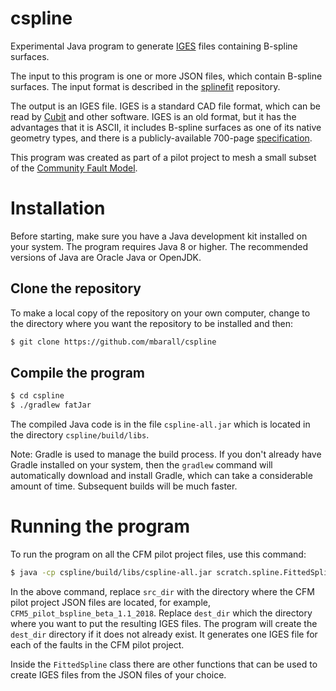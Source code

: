 # cspline
Experimental Java program to generate [IGES](https://en.wikipedia.org/wiki/IGES) files containing B-spline surfaces.

The input to this program is one or more JSON files, which contain B-spline surfaces.
The input format is described in the [splinefit](https://github.com/ooreilly/splinefit) repository.

The output is an IGES file.
IGES is a standard CAD file format, which can be read by [Cubit](https://cubit.sandia.gov/) and other software.
IGES is an old format, but it has the advantages that it is ASCII, it includes B-spline surfaces as one of its native geometry types,
and there is a publicly-available 700-page [specification](https://filemonger.com/specs/igs/devdept.com/version6.pdf).

This program was created as part of a pilot project to mesh a small subset of the [Community Fault Model](https://scec.usc.edu/scecpedia/CFM).

# Installation
Before starting, make sure you have a Java development kit installed on your system.
The program requires Java 8 or higher.
The recommended versions of Java are Oracle Java or OpenJDK.

## Clone the repository
To make a local copy of the repository on your own computer, change to the directory where you want the repository to be installed and then:
```bash
$ git clone https://github.com/mbarall/cspline
```

## Compile the program
```bash
$ cd cspline
$ ./gradlew fatJar
```
The compiled Java code is in the file `cspline-all.jar` which is located in the directory `cspline/build/libs`.

Note: Gradle is used to manage the build process.
If you don't already have Gradle installed on your system, then the `gradlew` command will automatically download and install Gradle,
which can take a considerable amount of time.
Subsequent builds will be much faster.

# Running the program
To run the program on all the CFM pilot project files, use this command:
```bash
$ java -cp cspline/build/libs/cspline-all.jar scratch.spline.FittedSpline cfm_pilot_to_iges src_dir dest_dir
```
In the above command, replace `src_dir` with the directory where the CFM pilot project JSON files are located,
for example, `CFM5_pilot_bspline_beta_1.1_2018`.
Replace `dest_dir` which the directory where you want to put the resulting IGES files.
The program will create the `dest_dir` directory if it does not already exist.
It generates one IGES file for each of the faults in the CFM pilot project.

Inside the `FittedSpline` class there are other functions that can be used to create IGES files from the
JSON files of your choice.

